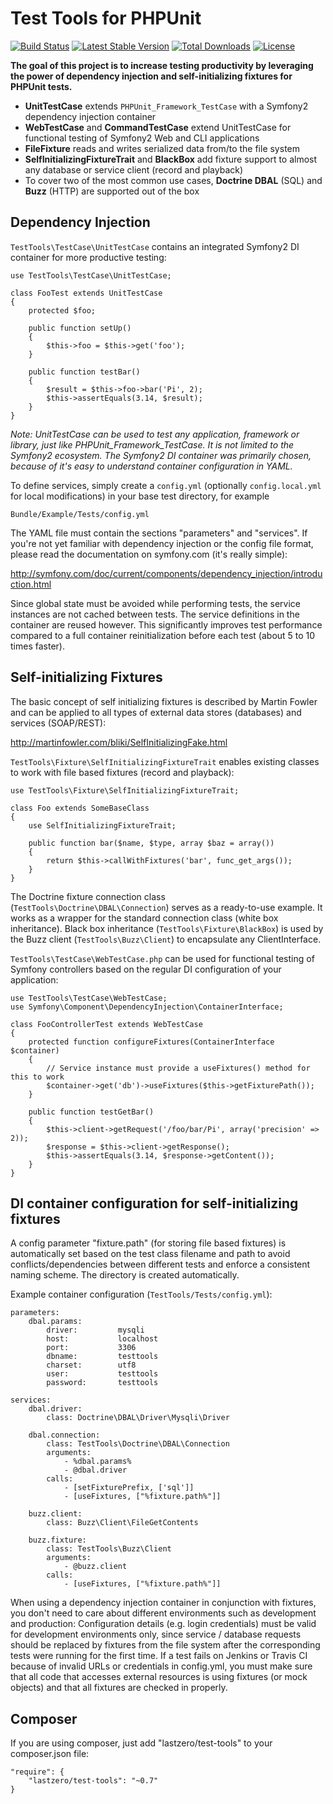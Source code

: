 Test Tools for PHPUnit
======================

[![Build Status](https://travis-ci.org/lastzero/test-tools.png?branch=master)](https://travis-ci.org/lastzero/test-tools)
[![Latest Stable Version](https://poser.pugx.org/lastzero/test-tools/v/stable.svg)](https://packagist.org/packages/lastzero/test-tools)
[![Total Downloads](https://poser.pugx.org/lastzero/test-tools/downloads.svg)](https://packagist.org/packages/lastzero/test-tools)
[![License](https://poser.pugx.org/lastzero/test-tools/license.svg)](https://packagist.org/packages/lastzero/test-tools)

**The goal of this project is to increase testing productivity by leveraging the power of dependency injection and self-initializing fixtures for PHPUnit tests.**

* **UnitTestCase** extends `PHPUnit_Framework_TestCase` with a Symfony2 dependency injection container
* **WebTestCase** and **CommandTestCase** extend UnitTestCase for functional testing of Symfony2 Web and CLI applications
* **FileFixture** reads and writes serialized data from/to the file system
* **SelfInitializingFixtureTrait** and **BlackBox** add fixture support to almost any database or service client (record and playback)
* To cover two of the most common use cases, **Doctrine DBAL** (SQL) and **Buzz** (HTTP) are supported out of the box

Dependency Injection
--------------------

`TestTools\TestCase\UnitTestCase` contains an integrated Symfony2 DI container for more productive testing:

    use TestTools\TestCase\UnitTestCase;

    class FooTest extends UnitTestCase
    {
        protected $foo;

        public function setUp()
        {
            $this->foo = $this->get('foo');
        }

        public function testBar()
        {
            $result = $this->foo->bar('Pi', 2);
            $this->assertEquals(3.14, $result);
        }
    }

*Note: UnitTestCase can be used to test any application, framework or library, just like PHPUnit_Framework_TestCase. It is not limited to the Symfony2 ecosystem. The Symfony2 DI container was primarily chosen, because of it's easy to understand container configuration in YAML.*

To define services, simply create a `config.yml` (optionally `config.local.yml` for local modifications) in your base test directory, for example

    Bundle/Example/Tests/config.yml
    
The YAML file must contain the sections "parameters" and "services". If you're not yet familiar with dependency injection or the config file format, please read the documentation on symfony.com (it's really simple):

http://symfony.com/doc/current/components/dependency_injection/introduction.html

Since global state must be avoided while performing tests, the service instances are not cached between tests. The service definitions in the container are reused however. This significantly improves test performance compared to a full container reinitialization before each test (about 5 to 10 times faster).

Self-initializing Fixtures
--------------------------
The basic concept of self initializing fixtures is described by Martin Fowler and can be applied to all
types of external data stores (databases) and services (SOAP/REST):

http://martinfowler.com/bliki/SelfInitializingFake.html 
 
`TestTools\Fixture\SelfInitializingFixtureTrait` enables existing classes to work with file based fixtures (record and playback):

    use TestTools\Fixture\SelfInitializingFixtureTrait;

    class Foo extends SomeBaseClass
    {
        use SelfInitializingFixtureTrait;

        public function bar($name, $type, array $baz = array())
        {
            return $this->callWithFixtures('bar', func_get_args());
        }
    }

The Doctrine fixture connection class (`TestTools\Doctrine\DBAL\Connection`) serves as a ready-to-use example. It works as a wrapper for the standard connection class (white box inheritance). Black box inheritance (`TestTools\Fixture\BlackBox`) is used by the Buzz client (`TestTools\Buzz\Client`) to encapsulate any ClientInterface.

`TestTools\TestCase\WebTestCase.php` can be used for functional testing of Symfony controllers based on the 
regular DI configuration of your application:

    use TestTools\TestCase\WebTestCase;
    use Symfony\Component\DependencyInjection\ContainerInterface;

    class FooControllerTest extends WebTestCase
    {
        protected function configureFixtures(ContainerInterface $container)
        {
            // Service instance must provide a useFixtures() method for this to work
            $container->get('db')->useFixtures($this->getFixturePath());
        }

        public function testGetBar()
        {
            $this->client->getRequest('/foo/bar/Pi', array('precision' => 2));
            $response = $this->client->getResponse();
            $this->assertEquals(3.14, $response->getContent());
        }
    }

DI container configuration for self-initializing fixtures
---------------------------------------------------------
A config parameter "fixture.path" (for storing file based fixtures) is automatically set based on the test class filename and path to avoid conflicts/dependencies between different tests and enforce a consistent naming scheme. The directory is created automatically.

Example container configuration (`TestTools/Tests/config.yml`):
```
parameters:
    dbal.params:
        driver:         mysqli
        host:           localhost
        port:           3306
        dbname:         testtools
        charset:        utf8
        user:           testtools
        password:       testtools
        
services:
    dbal.driver:
        class: Doctrine\DBAL\Driver\Mysqli\Driver

    dbal.connection:
        class: TestTools\Doctrine\DBAL\Connection
        arguments:
            - %dbal.params%
            - @dbal.driver
        calls:
            - [setFixturePrefix, ['sql']]
            - [useFixtures, ["%fixture.path%"]]

    buzz.client:
        class: Buzz\Client\FileGetContents

    buzz.fixture:
        class: TestTools\Buzz\Client
        arguments:
            - @buzz.client
        calls:
            - [useFixtures, ["%fixture.path%"]]
```

When using a dependency injection container in conjunction with fixtures, you don't need to care about different environments such as development and production:
Configuration details (e.g. login credentials) must be valid for development environments only, since service / database requests should be replaced by fixtures from the file system after the  corresponding tests were running for the first time. If a test fails on Jenkins or Travis CI because of invalid URLs or credentials in config.yml, you must make sure that all code that  accesses external resources is using fixtures (or mock objects) and that all fixtures are checked in properly.

Composer
--------

If you are using composer, just add "lastzero/test-tools" to your composer.json file:

    "require": {
        "lastzero/test-tools": "~0.7"
    }
